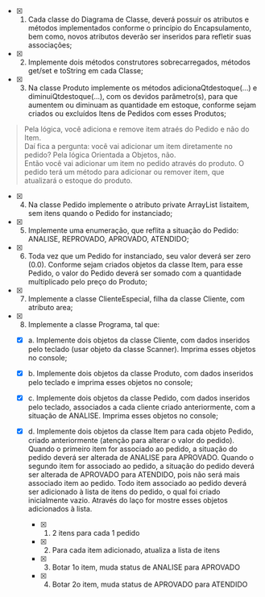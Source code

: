 
- [x] 1. Cada classe do Diagrama de Classe, deverá possuir os atributos e métodos 
implementados conforme o princípio do Encapsulamento, bem como, novos atributos 
deverão ser inseridos para refletir suas associações; 

- [x] 2. Implemente dois métodos construtores sobrecarregados, métodos get/set e toString 
em cada Classe; 

- [x] 3. Na classe Produto implemente os métodos adicionaQtdestoque(...) e diminuiQtdestoque(...), com os devidos parâmetro(s), para que aumentem ou diminuam as quantidade em estoque, conforme sejam criados ou excluídos Itens de Pedidos com esses Produtos; 
> Pela lógica, você adiciona e remove item atraés do Pedido e não do Item.  
> Daí fica a pergunta: você vai adicionar um item diretamente no pedido? Pela lógica Orientada a Objetos, não.  
> Então você vai adicionar um item no pedido através do produto.
> O pedido terá um método para adicionar ou remover item, que atualizará o estoque do produto.

- [x] 4. Na classe Pedido implemente o atributo private ArrayList<Item> listaitem, sem itens quando o Pedido for instanciado;

- [x] 5. Implemente uma enumeração, que reflita a situação do Pedido: ANALISE, REPROVADO, APROVADO, ATENDIDO; 

- [x] 6. Toda vez que um Pedido for instanciado, seu valor deverá ser zero (0.0). Conforme sejam criados objetos da classe Item, para esse Pedido, o valor do Pedido deverá ser somado com a quantidade multiplicado pelo preço do Produto; 

- [x] 7. Implemente a classe ClienteEspecial, filha da classe Cliente, com atributo area; 

- [x] 8. Implemente a classe Programa, tal que:

  - [x] a. Implemente dois objetos da classe Cliente, com dados inseridos pelo teclado (usar objeto da classe Scanner). Imprima esses objetos no console; 

  - [x] b. Implemente dois objetos da classe Produto, com dados inseridos pelo teclado e imprima esses objetos no console; 
  
  - [x] c. Implemente dois objetos da classe Pedido, com dados inseridos pelo teclado, associados a cada cliente criado anteriormente, com a situação de ANALISE. Imprima esses objetos no console; 

  - [x] d. Implemente dois objetos da classe Item para cada objeto Pedido, criado anteriormente (atenção para alterar o valor do pedido). Quando o primeiro item for associado ao pedido, a situação do pedido deverá ser alterada de ANALISE para APROVADO. Quando o segundo item for associado ao pedido, a situação do pedido deverá ser alterada de APROVADO para ATENDIDO, pois não será mais associado item ao pedido. Todo item associado ao pedido deverá ser adicionado à lista de itens do pedido, o qual foi criado inicialmente vazio. Através do laço for mostre esses objetos adicionados à lista.
      - [x] 1. 2 itens para cada 1 pedido  
      - [x] 2. Para cada item adicionado, atualiza a lista de itens  
      - [x] 3. Botar 1o item, muda status de ANALISE para APROVADO  
      - [x] 4. Botar 2o item, muda status de APROVADO para ATENDIDO